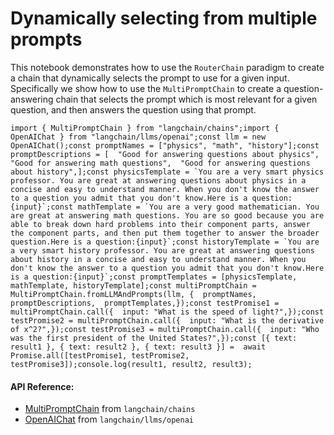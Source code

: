 Dynamically selecting from multiple prompts
===========================================

This notebook demonstrates how to use the `RouterChain` paradigm to create a chain that dynamically selects the prompt to use for a given input. Specifically we show how to use the `MultiPromptChain` to create a question-answering chain that selects the prompt which is most relevant for a given question, and then answers the question using that prompt.

    import { MultiPromptChain } from "langchain/chains";import { OpenAIChat } from "langchain/llms/openai";const llm = new OpenAIChat();const promptNames = ["physics", "math", "history"];const promptDescriptions = [  "Good for answering questions about physics",  "Good for answering math questions",  "Good for answering questions about history",];const physicsTemplate = `You are a very smart physics professor. You are great at answering questions about physics in a concise and easy to understand manner. When you don't know the answer to a question you admit that you don't know.Here is a question:{input}`;const mathTemplate = `You are a very good mathematician. You are great at answering math questions. You are so good because you are able to break down hard problems into their component parts, answer the component parts, and then put them together to answer the broader question.Here is a question:{input}`;const historyTemplate = `You are a very smart history professor. You are great at answering questions about history in a concise and easy to understand manner. When you don't know the answer to a question you admit that you don't know.Here is a question:{input}`;const promptTemplates = [physicsTemplate, mathTemplate, historyTemplate];const multiPromptChain = MultiPromptChain.fromLLMAndPrompts(llm, {  promptNames,  promptDescriptions,  promptTemplates,});const testPromise1 = multiPromptChain.call({  input: "What is the speed of light?",});const testPromise2 = multiPromptChain.call({  input: "What is the derivative of x^2?",});const testPromise3 = multiPromptChain.call({  input: "Who was the first president of the United States?",});const [{ text: result1 }, { text: result2 }, { text: result3 }] =  await Promise.all([testPromise1, testPromise2, testPromise3]);console.log(result1, result2, result3);

#### API Reference:

*   [MultiPromptChain](/docs/api/chains/classes/MultiPromptChain) from `langchain/chains`
*   [OpenAIChat](/docs/api/llms_openai/classes/OpenAIChat) from `langchain/llms/openai`